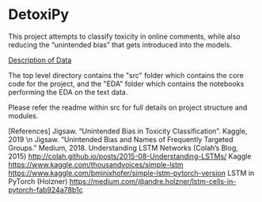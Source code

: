 # DetoxiPy

This project attempts to classify toxicity in online comments, while also reducing the “unintended bias” that gets introduced into the models.

[Description of Data](https://www.kaggle.com/c/jigsaw-unintended-bias-in-toxicity-classification/data)

The top level directory contains the "src" folder which contains the core code for the project, and the "EDA" folder which contains the notebooks performing the EDA on the text data. 

Please refer the readme within src for full details on project structure and modules. 

[References]
      Jigsaw. “Unintended Bias in Toxicity Classification”. Kaggle, 2019 \n
      Jigsaw. “Unintended Bias and Names of Frequently Targeted Groups.” Medium, 2018.
      Understanding LSTM Networks (Colah’s Blog, 2015)
      http://colah.github.io/posts/2015-08-Understanding-LSTMs/
      Kaggle
      https://www.kaggle.com/thousandvoices/simple-lstm
      https://www.kaggle.com/bminixhofer/simple-lstm-pytorch-version
      LSTM in PyTorch (Holzner)
      https://medium.com/@andre.holzner/lstm-cells-in-pytorch-fab924a78b1c

